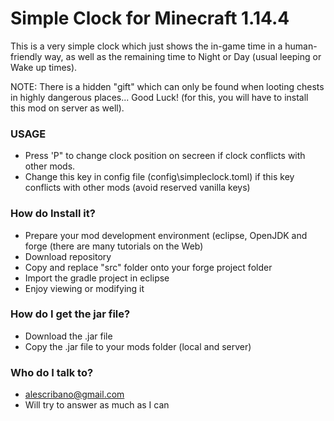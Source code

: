 # Simple Clock for Minecraft 1.14.4 #

This is a very simple clock which just shows the in-game time in a human-friendly way, as well as the remaining time to Night or Day (usual leeping or Wake up times).

NOTE: There is a hidden "gift" which can only be found when looting chests in highly dangerous places... Good Luck! (for this, you will have to install this mod on server as well).

### USAGE ###

* Press 'P" to change clock position on secreen if clock conflicts with other mods.
* Change this key in config file (config\simpleclock.toml) if this key conflicts with other mods (avoid reserved vanilla keys)

### How do Install it? ###

* Prepare your mod development environment (eclipse, OpenJDK and forge (there are many tutorials on the Web)
* Download repository
* Copy and replace "src" folder onto your forge project folder
* Import the gradle project in eclipse
* Enjoy viewing or modifying it

### How do I get the jar file? ###

* Download the .jar file
* Copy the .jar file to your mods folder (local and server)

### Who do I talk to? ###

* alescribano@gmail.com
* Will try to answer as much as I can